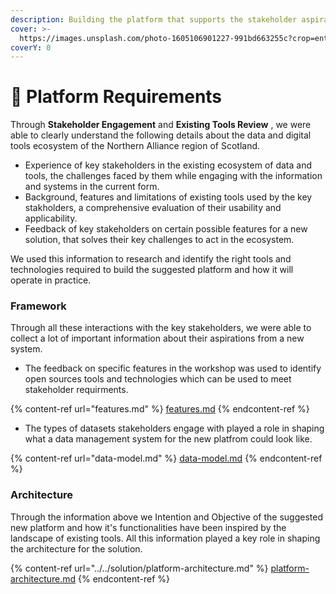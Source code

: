 ```yaml
---
description: Building the platform that supports the stakeholder aspirations.
cover: >-
  https://images.unsplash.com/photo-1605106901227-991bd663255c?crop=entropy&cs=srgb&fm=jpg&ixid=MnwxOTcwMjR8MHwxfHNlYXJjaHwxMHx8cGF0dGVybnN8ZW58MHx8fHwxNjM1NjA3NzE3&ixlib=rb-1.2.1&q=85
coverY: 0
---
```


# 🧱 Platform Requirements

Through **Stakeholder Engagement** and **Existing Tools Review** , we were able to clearly understand the following details about the data and digital tools ecosystem of the Northern Alliance region of Scotland.

* Experience of key stakeholders in the existing ecosystem of data and tools, the challenges faced by them while engaging with the information and systems in the current form.
* Background, features and limitations of existing tools used by the key stakholders, a comprehensive evaluation of their usability and applicability.
* Feedback of key stakeholders on certain possible features for a new solution, that solves their key challenges to act in the ecosystem.

We used this information to research and identify the right tools and technologies required to build the suggested platform and how it will operate in practice.

### Framework

Through all these interactions with the key stakeholders, we were able to collect a lot of important information about their aspirations from a new system.&#x20;

* The feedback on specific features in the workshop was used to identify open sources tools and technologies which can be used to meet stakeholder requirments.

{% content-ref url="features.md" %}
[features.md](features.md)
{% endcontent-ref %}

* The types of datasets stakeholders engage with played a role in shaping what a data management system for the new platfrom could look like.

{% content-ref url="data-model.md" %}
[data-model.md](data-model.md)
{% endcontent-ref %}

### Architecture

Through the information above we Intention and Objective of the suggested new platform and how it's functionalities have been inspired by the landscape of existing tools. All this information played a key role in shaping the architecture for the solution.

{% content-ref url="../../solution/platform-architecture.md" %}
[platform-architecture.md](../../solution/platform-architecture.md)
{% endcontent-ref %}
